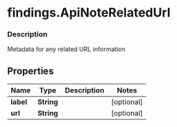 # findings.ApiNoteRelatedUrl

### Description

Metadata for any related URL information

## Properties
Name | Type | Description | Notes
------------ | ------------- | ------------- | -------------
**label** | **String** |  | [optional] 
**url** | **String** |  | [optional] 

